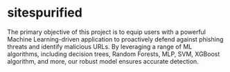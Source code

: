 # sitespurified
    
The primary objective of this project is to equip users with a powerful Machine Learning-driven application to proactively defend against phishing threats and identify malicious URLs. By leveraging a range of ML algorithms, including decision trees, Random Forests, MLP, SVM, XGBoost algorithm, and more, our robust model ensures accurate detection.



